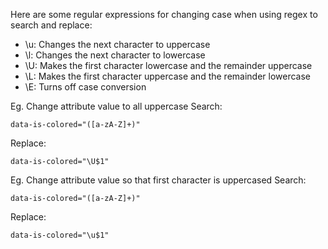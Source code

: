 Here are some regular expressions for changing case when using regex to search and replace: 

- \\u: Changes the next character to uppercase
- \\l: Changes the next character to lowercase 
- \\U: Makes the first character lowercase and the remainder uppercase
- \\L: Makes the first character uppercase and the remainder lowercase
- \\E: Turns off case conversion 

Eg. Change attribute value to all uppercase
Search:
```
data-is-colored="([a-zA-Z]+)"
```
Replace:
```
data-is-colored="\U$1"
```


Eg. Change attribute value so that first character is uppercased
Search:
```
data-is-colored="([a-zA-Z]+)"
```
Replace:
```
data-is-colored="\u$1"
```